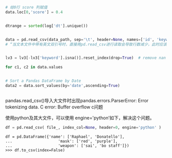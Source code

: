 ```python
# 给0行 score 列赋值
data.loc[0,'score'] = 0.4


dtrange = sorted(log['dt'].unique())


data = pd.read_csv(data_path, sep='\t', header=None, names=['id', 'keyword'], quoting=3)
# “当文本文件中带有英文双引号时，直接用pd.read_csv进行读取会导致行数减少，此时应该对read_csv设置参数quoting=3或者quoting=csv.QUOTE_NONE”


lv3 = lv3[-lv3['keyword'].isna()].reset_index(drop=True)  # remove nan's

for c1, c2 in data.values 


# Sort a Pandas DataFrame by Date
data2 = data.sort_values(by='date',ascending=True)



```

pandas.read_csv()导入大文件时出现pandas.errors.ParserError: Error tokenizing data. C error: Buffer overflow c问题

使用python及其大文件，可以使用 engine='python’如下，解决这个问题。

```python
df = pd.read_csv( file_, index_col=None, header=0, engine='python' )
```





```
df = pd.DataFrame({'name': ['Raphael', 'Donatello'],
...                    'mask': ['red', 'purple'],
...                    'weapon': ['sai', 'bo staff']})
>>> df.to_csv(index=False)
```

